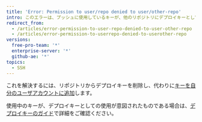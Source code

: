 ```yaml
---
title: 'Error: Permission to user/repo denied to user/other-repo'
intro: このエラーは、プッシュに使用しているキーが、他のリポジトリにデプロイキーとして添付されており、プッシュ先のリポジトリへのアクセス権がないことを示しています。
redirect_from:
  - /articles/error-permission-to-user-repo-denied-to-user-other-repo
  - /articles/error-permission-to-userrepo-denied-to-userother-repo
versions:
  free-pro-team: '*'
  enterprise-server: '*'
  github-ae: '*'
topics:
  - SSH
---
```


これを解決するには、リポジトリからデプロイキーを削除し、代わりに[キーを自分のユーザアカウントに追加](/articles/adding-a-new-ssh-key-to-your-github-account)します。

使用中のキーが、デプロイキーとしての使用が意図されたものである場合は、[デプロイキーのガイド](/guides/managing-deploy-keys)で詳細をご確認ください。
